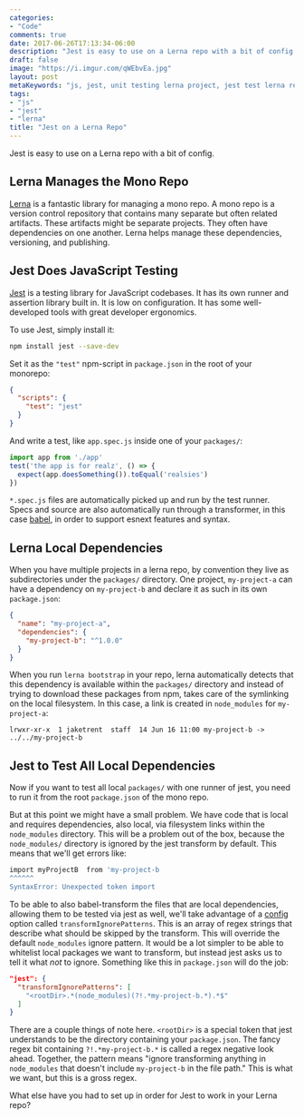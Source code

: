```yaml
---
categories:
- "Code"
comments: true
date: 2017-06-26T17:13:34-06:00
description: "Jest is easy to use on a Lerna repo with a bit of config."
draft: false
image: "https://i.imgur.com/qWEbvEa.jpg"
layout: post
metaKeywords: "js, jest, unit testing lerna project, jest test lerna repo"
tags:
- "js"
- "jest"
- "lerna"
title: "Jest on a Lerna Repo"
---
```


Jest is easy to use on a Lerna repo with a bit of config.

<!--more-->

## Lerna Manages the Mono Repo

[Lerna](https://github.com/lerna/lerna) is a fantastic library for managing a mono repo.  A mono repo is a version control repository that contains many separate but often related artifacts.  These artifacts might be separate projects.  They often have dependencies on one another.  Lerna helps manage these dependencies, versioning, and publishing.  

## Jest Does JavaScript Testing

[Jest](https://facebook.github.io/jest/) is a testing library for JavaScript codebases.  It has its own runner and assertion library built in.  It is low on configuration.  It has some well-developed tools with great developer ergonomics. 

To use Jest, simply install it:

```bash
npm install jest --save-dev
```

Set it as the `"test"` npm-script in `package.json` in the root of your monorepo:

```json
{
  "scripts": {
    "test": "jest"
  }
}
```

And write a test, like `app.spec.js` inside one of your `packages/`:

```js
import app from './app'
test('the app is for realz', () => {
  expect(app.doesSomething()).toEqual('realsies')
})
```

`*.spec.js` files are automatically picked up and run by the test runner. Specs and source are also automatically run through a transformer, in this case [babel](http://babeljs.io/), in order to support esnext features and syntax.

## Lerna Local Dependencies

When you have multiple projects in a lerna repo, by convention they live as subdirectories under the `packages/` directory.  One project, `my-project-a` can have a dependency on `my-project-b` and declare it as such in its own `package.json`:

```json
{
  "name": "my-project-a",
  "dependencies": {
    "my-project-b": "^1.0.0"
  }
}
```

When you run `lerna bootstrap` in your repo, lerna automatically detects that this dependency is available within the `packages/` directory and instead of trying to download these packages from npm, takes care of the symlinking on the local filesystem.  In this case, a link is created in `node_modules` for `my-project-a`:

```
lrwxr-xr-x  1 jaketrent  staff  14 Jun 16 11:00 my-project-b -> ../../my-project-b
```

## Jest to Test All Local Dependencies

Now if you want to test all local `packages/` with one runner of jest, you need to run it from the root `package.json` of the mono repo.

But at this point we might have a small problem.  We have code that is local and requires dependencies, also local, via filesystem links within the `node_modules` directory.  This will be a problem out of the box, because the `node_modules/` directory is ignored by the jest transform by default.  This means that we'll get errors like:

```bash
import myProjectB  from 'my-project-b
^^^^^^
SyntaxError: Unexpected token import
```

To be able to also babel-transform the files that are local dependencies, allowing them to be tested via jest as well, we'll take advantage of a [config](https://facebook.github.io/jest/docs/configuration.html#testpathignorepatterns-array-string) option called `transformIgnorePatterns`.  This is an array of regex strings that describe what should be skipped by the transform.  This will override the default `node_modules` ignore pattern.  It would be a lot simpler to be able to whitelist local packages we want to transform, but instead jest asks us to tell it what *not* to ignore.  Something like this in `package.json` will do the job:

```json
"jest": {
  "transformIgnorePatterns": [
    "<rootDir>.*(node_modules)(?!.*my-project-b.*).*$"
  ]
}
```

There are a couple things of note here.  `<rootDir>` is a special token that jest understands to be the directory containing your `package.json`.  The fancy regex bit containing `?!.*my-project-b.*` is called a regex negative look ahead.  Together, the pattern means "ignore transforming anything in `node_modules` that doesn't include `my-project-b` in the file path."  This is what we want, but this is a gross regex.

What else have you had to set up in order for Jest to work in your Lerna repo?
